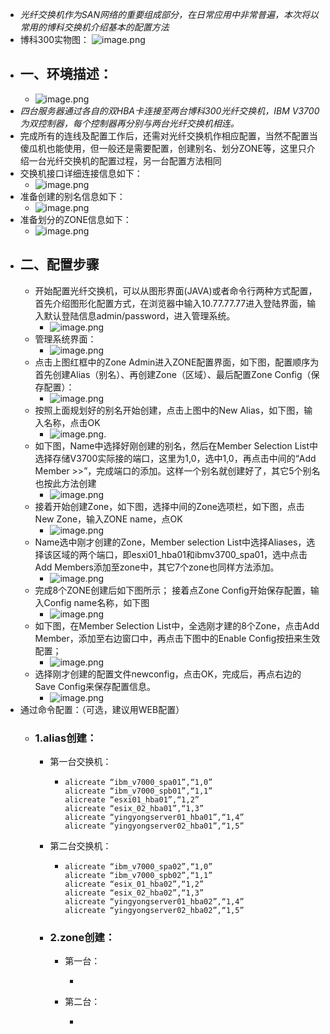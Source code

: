 - *光纤交换机作为SAN网络的重要组成部分，在日常应用中非常普遍，本次将以常用的博科交换机介绍基本的配置方法*
- 博科300实物图：
  ![image.png](../assets/image_1692695472216_0.png)
- ## 一、环境描述：
	- ![image.png](../assets/image_1692695538167_0.png)
- *四台服务器通过各自的双HBA卡连接至两台博科300光纤交换机，IBM V3700为双控制器，每个控制器再分别与两台光纤交换机相连。*
- 完成所有的连线及配置工作后，还需对光纤交换机作相应配置，当然不配置当傻瓜机也能使用，但一般还是需要配置，创建别名、划分ZONE等，这里只介绍一台光纤交换机的配置过程，另一台配置方法相同
- 交换机接口详细连接信息如下：
	- ![image.png](../assets/image_1692695623636_0.png)
- 准备创建的别名信息如下：
	- ![image.png](../assets/image_1692695684251_0.png)
- 准备划分的ZONE信息如下：
	- ![image.png](../assets/image_1692695716593_0.png)
- ## 二、配置步骤
	- 开始配置光纤交换机，可以从图形界面(JAVA)或者命令行两种方式配置，首先介绍图形化配置方式，在浏览器中输入10.77.77.77进入登陆界面，输入默认登陆信息admin/password，进入管理系统。
		- ![image.png](../assets/image_1692695815030_0.png)
	- 管理系统界面：
		- ![image.png](../assets/image_1692695851745_0.png)
	- 点击上图红框中的Zone Admin进入ZONE配置界面，如下图，配置顺序为首先创建Alias（别名）、再创建Zone（区域）、最后配置Zone Config（保存配置）：
		- ![image.png](../assets/image_1692695894210_0.png)
	- 按照上面规划好的别名开始创建，点击上图中的New Alias，如下图，输入名称，点击OK
		- ![image.png](../assets/image_1692695924882_0.png).
	- 如下图，Name中选择好刚创建的别名，然后在Member Selection List中选择存储V3700实际接的端口，这里为1,0，选中1,0，再点击中间的“Add Member >>”，完成端口的添加。这样一个别名就创建好了，其它5个别名也按此方法创建
		- ![image.png](../assets/image_1692695957508_0.png)
	- 接着开始创建Zone，如下图，选择中间的Zone选项栏，如下图，点击New Zone，输入ZONE name，点OK
		- ![image.png](../assets/image_1692695986256_0.png)
	- Name选中刚才创建的Zone，Member selection List中选择Aliases，选择该区域的两个端口，即esxi01_hba01和ibmv3700_spa01，选中点击Add Members添加至zone中，其它7个zone也同样方法添加。
		- ![image.png](../assets/image_1692696018344_0.png)
	- 完成8个ZONE创建后如下图所示；
	  接着点Zone Config开始保存配置，输入Config name名称，如下图
		- ![image.png](../assets/image_1692696044992_0.png)
	- 如下图，在Member Selection List中，全选刚才建的8个Zone，点击Add Member，添加至右边窗口中，再点击下图中的Enable Config按扭来生效配置；
		- ![image.png](../assets/image_1692696074457_0.png)
	- 选择刚才创建的配置文件newconfig，点击OK，完成后，再点右边的Save Config来保存配置信息。
		- ![image.png](../assets/image_1692696097438_0.png)
- 通过命令配置：（可选，建议用WEB配置）
	- ### 1.alias创建：
		- 第一台交换机：
			- ```
			  alicreate “ibm_v7000_spa01”,“1,0”
			  alicreate “ibm_v7000_spb01”,“1,1”
			  alicreate “esxi01_hba01”,“1,2”
			  alicreate “esix_02_hba01”,“1,3”
			  alicreate “yingyongserver01_hba01”,“1,4”
			  alicreate “yingyongserver02_hba01”,“1,5”
			  ```
		- 第二台交换机：
			- ```
			  alicreate “ibm_v7000_spa02”,“1,0”
			  alicreate “ibm_v7000_spb02”,“1,1”
			  alicreate “esix_01_hba02”,“1,2”
			  alicreate “esix_02_hba02”,“1,3”
			  alicreate “yingyongserver01_hba02”,“1,4”
			  alicreate “yingyongserver02_hba02”,“1,5”
			  ```
		- ### 2.zone创建：
			- 第一台：
				- ```
				  ```
			- 第二台：
				- ```
				  ```